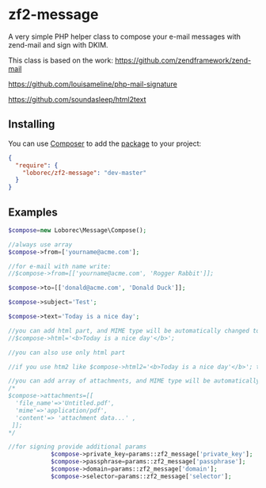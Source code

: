 zf2-message
===========

A very simple PHP helper class to compose your e-mail messages with zend-mail and sign with DKIM. 

This class is based on the work:
https://github.com/zendframework/zend-mail

https://github.com/louisameline/php-mail-signature

https://github.com/soundasleep/html2text

## Installing

You can use [Composer](http://getcomposer.org/) to add the [package](https://packagist.org/packages/loborec/zf2-message) to your project:

```json
{
  "require": {
    "loborec/zf2-message": "dev-master"
  }
}
```

## Examples

```php
$compose=new Loborec\Message\Compose();

//always use array
$compose->from=['yourname@acme.com']; 

//for e-mail with name write:
//$compose->from=[['yourname@acme.com', 'Rogger Rabbit']]; 

$compose->to=[['donald@acme.com', 'Donald Duck']];

$compose->subject='Test';

$compose->text='Today is a nice day';

//you can add html part, and MIME type will be automatically changed to 'multipart/alternative':
//$compose->html='<b>Today is a nice day'</b>';

//you can also use only html part

//if you use htm2 like $compose->html2='<b>Today is a nice day'</b>'; then text part will be automatically converted from html part

//you can add array of attachments, and MIME type will be automatically changed to 'multipart/related'
/*
$compose->attachments=[[
  'file_name'=>'Untitled.pdf',
  'mime'=>'application/pdf',
  'content'=> 'attachment data...' ,
 ]];
*/

//for signing provide additional params
            $compose->private_key=params::zf2_message['private_key'];
            $compose->passphrase=params::zf2_message['passphrase'];
            $compose->domain=params::zf2_message['domain'];
            $compose->selector=params::zf2_message['selector'];
            

```
